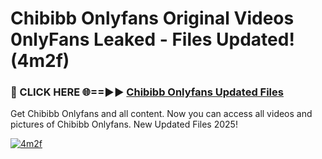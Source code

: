 # Chibibb Onlyfans Original Videos 0nlyFans Leaked - Files Updated! (4m2f)

<h3>🔴 CLICK HERE 🌐==►► <a href="https://tinyurl.com/ehrbuxhb" rel="nofollow">Chibibb Onlyfans Updated Files</a></h3>

Get Chibibb Onlyfans and all content. Now you can access all videos and pictures of Chibibb Onlyfans. New Updated Files 2025!

[![4m2f](https://i.imgur.com/lVYEuWS.gif)](https://tinyurl.com/ehrbuxhb)
